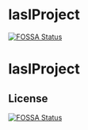 # laslProject
[![FOSSA Status](https://app.fossa.com/api/projects/git%2Bgithub.com%2Flasl10%2FlaslProject.svg?type=shield)](https://app.fossa.com/projects/git%2Bgithub.com%2Flasl10%2FlaslProject?ref=badge_shield)

# laslProject


## License
[![FOSSA Status](https://app.fossa.com/api/projects/git%2Bgithub.com%2Flasl10%2FlaslProject.svg?type=large)](https://app.fossa.com/projects/git%2Bgithub.com%2Flasl10%2FlaslProject?ref=badge_large)